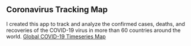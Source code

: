 ## Coronavirus Tracking Map

I created this app to track and analyze the confirmed cases, deaths, and recoveries of the COVID-19 virus in more than 60 countries around the world. 
[Global COVID-19 Timeseries Map](https://alexanderbates.shinyapps.io/covid_19_timeseries/)
